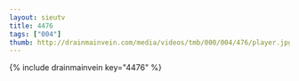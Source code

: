 ```yaml
--- 
layout: sieutv
title: 4476
tags: ["004"]
thumb: http://drainmainvein.com/media/videos/tmb/000/004/476/player.jpg
---
```

{% include drainmainvein key="4476" %} 
